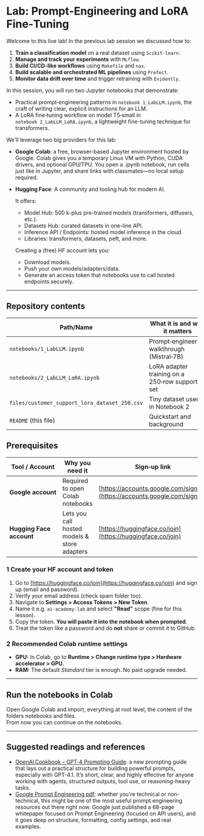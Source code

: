 # Lab: Prompt‑Engineering and LoRA Fine‑Tuning

Welcome to this live lab!
In the previous lab session we discussed how to:

1. **Train a classification model** on a real dataset using `Scikit-learn`.
2. **Manage and track your experiments** with `MLflow`.
3. **Build CI/CD-like workflows** using `Makefile` and `nox`.
4. **Build scalable and orchestrated ML pipelines** using `Prefect`.
5. **Monitor data drift over time** and trigger retraining with `Evidently`.

In this session, you will run two Jupyter notebooks that demonstrate:

- Practical prompt‑engineering patterns in `notebook 1_LabLLM.ipynb`, the craft of writing clear, explicit instructions for an LLM.
- A LoRA fine‑tuning workflow on model T5‑small in `notebook 2_LabLLM_LoRA.ipynb`, a lightweight fine-tuning technique for transformers.

We'll leverage two big providers for this lab:

- **Google Colab**: a free, browser-based Jupyter environment hosted by Google. Colab gives you a temporary Linux VM with Python, CUDA drivers, and optional GPU/TPU. You open a .ipynb notebook, run cells just like in Jupyter, and share links with classmates—no local setup required.

- **Hugging Face**: A community and tooling hub for modern AI.  

    It offers:

    - Model Hub: 500 k-plus pre-trained models (transformers, diffusers, etc.).
    - Datasets Hub: curated datasets in one-line API.
    - Inference API / Endpoints: hosted model inference in the cloud.
    - Libraries: transformers, datasets, peft, and more.

    Creating a (free) HF account lets you:

    - Download models.
    - Push your own models/adapters/data.
    - Generate an access token that notebooks use to call hosted endpoints securely.

---

## Repository contents

| Path/Name                               | What it is and why it matters                    |
| --------------------------------------- | ---------------------------------------------- |
| `notebooks/1_LabLLM.ipynb`                        | Prompt‑engineering walkthrough (Mistral‑7B)    |
| `notebooks/2_LabLLM_LoRA.ipynb`                   | LoRA adapter training on a 250‑row support set |
| `files/customer_support_lora_dataset_250.csv` | Tiny dataset used in Notebook 2                |
| `README` (this file)                  | Quickstart and background                        |

## Prerequisites

| Tool / Account           | Why you need it                              | Sign‑up link                                                             |
| ------------------------ | -------------------------------------------- | ------------------------------------------------------------------------ |
| **Google account**       | Required to open Colab notebooks             | [https://accounts.google.com/signup](https://accounts.google.com/signup) |
| **Hugging Face account** | Lets you call hosted models & store adapters | [https://huggingface.co/join](https://huggingface.co/join)               |

### 1 Create your HF account and token

1. Go to [https://huggingface.co/join](https://huggingface.co/join) and sign up (email and password).
2. Verify your email address (check spam folder too).
3. Navigate to **Settings > Access Tokens > New Token**.
4. Name it e.g. `ai‑academy‑lab` and select **"Read"** scope (fine for this lesson).
5. Copy the token. **You will paste it into the notebook when prompted**.
6. Treat the token like a password and do **not** share or commit it to GitHub.

### 2 Recommended Colab runtime settings

- **GPU:** In Colab, go to **Runtime > Change runtime type > Hardware accelerator > GPU**.
- **RAM:** The default *Standard* tier is enough. No paid upgrade needed.

---

## Run the notebooks in Colab

Open Google Colab and import, everything at root level, the content of the folders notebooks and files.  
From now you can continue on the notebooks.  

---

## Suggested readings and references

- [OpenAI Cookbook – GPT‑4 Prompting Guide](https://cookbook.openai.com/examples/gpt4-1_prompting_guide): a new prompting guide that lays out a practical structure for building powerful prompts, especially with GPT-4.1. It’s short, clear, and highly effective for anyone working with agents, structured outputs, tool use, or reasoning-heavy tasks.
- [Google Prompt Engineering pdf](https://drive.google.com/file/d/1AbaBYbEa_EbPelsT40-vj64L-2IwUJHy/view): whether you're technical or non-technical, this might be one of the most useful prompt engineering resources out there right now. Google just published a 68-page whitepaper focused on Prompt Engineering (focused on API users), and it goes deep on structure, formatting, config settings, and real examples.
